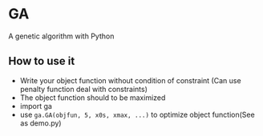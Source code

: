 # GA

A genetic algorithm with Python

## How to use it

- Write your object function without condition of constraint (Can use penalty function deal with constraints)
- The object function should to be maximized
- import ga
- use `ga.GA(objfun, 5, x0s, xmax, ...)` to optimize object function(See as demo.py)

